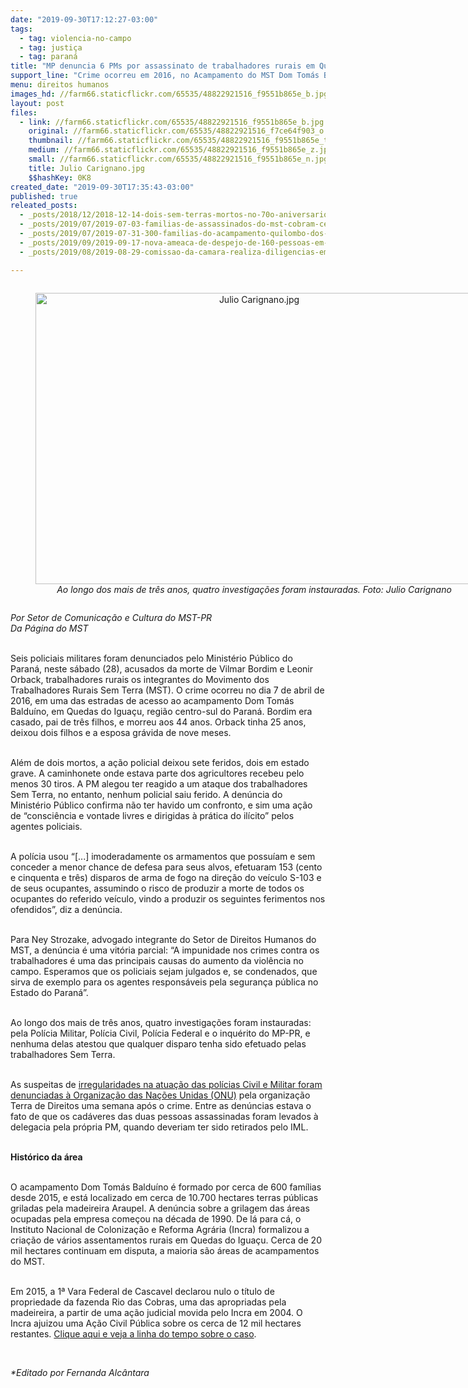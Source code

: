```yaml
---
date: "2019-09-30T17:12:27-03:00"
tags:
  - tag: violencia-no-campo
  - tag: justiça
  - tag: paraná
title: "MP denuncia 6 PMs por assassinato de trabalhadores rurais em Quedas do Iguaçu-PR "
support_line: "Crime ocorreu em 2016, no Acampamento do MST Dom Tomás Balduíno, região Centro do Paraná "
menu: direitos humanos
images_hd: //farm66.staticflickr.com/65535/48822921516_f9551b865e_b.jpg
layout: post
files:
  - link: //farm66.staticflickr.com/65535/48822921516_f9551b865e_b.jpg
    original: //farm66.staticflickr.com/65535/48822921516_f7ce64f903_o.jpg
    thumbnail: //farm66.staticflickr.com/65535/48822921516_f9551b865e_t.jpg
    medium: //farm66.staticflickr.com/65535/48822921516_f9551b865e_z.jpg
    small: //farm66.staticflickr.com/65535/48822921516_f9551b865e_n.jpg
    title: Julio Carignano.jpg
    $$hashKey: 0K8
created_date: "2019-09-30T17:35:43-03:00"
published: true
releated_posts:
  - _posts/2018/12/2018-12-14-dois-sem-terras-mortos-no-70o-aniversario-da-declaracao-universal-dos-direitos-humanos.md
  - _posts/2019/07/2019-07-03-familias-de-assassinados-do-mst-cobram-celeridade-do-ministerio-publico.md
  - _posts/2019/07/2019-07-31-300-familias-do-acampamento-quilombo-dos-palmares-sofrem-despejo-em-londrina-pr.md
  - _posts/2019/09/2019-09-17-nova-ameaca-de-despejo-de-160-pessoas-em-laranjal-regiao-centro-do-parana.md
  - _posts/2019/08/2019-08-29-comissao-da-camara-realiza-diligencias-em-areas-de-conflitos-de-terras-na-paraiba.md

---
```

<div style="text-align:center">
<figure class="image" style="display:inline-block"><img alt="Julio Carignano.jpg" height="466" src="//farm66.staticflickr.com/65535/48822921516_f9551b865e_b.jpg" width="700" />
<figcaption><em>Ao longo dos mais de tr&ecirc;s anos, quatro investiga&ccedil;&otilde;es foram instauradas. Foto:&nbsp;Julio Carignano</em></figcaption>
</figure>
</div>

<p><em>Por Setor de Comunica&ccedil;&atilde;o e Cultura do MST-PR&nbsp;<br />
Da P&aacute;gina do MST</em></p>

<p><br />
Seis policiais militares foram denunciados pelo Minist&eacute;rio P&uacute;blico do Paran&aacute;, neste s&aacute;bado (28), acusados da morte de Vilmar Bordim e Leonir Orback, trabalhadores rurais os integrantes do Movimento dos Trabalhadores Rurais Sem Terra (MST). O crime ocorreu no dia 7 de abril de 2016, em uma das estradas de acesso ao acampamento Dom Tom&aacute;s Baldu&iacute;no, em Quedas do Igua&ccedil;u, regi&atilde;o centro-sul do Paran&aacute;. Bordim era casado, pai de tr&ecirc;s filhos, e morreu aos 44 anos. Orback tinha 25 anos, deixou dois filhos e a esposa gr&aacute;vida de nove meses.<br />
&nbsp;</p>

<p>Al&eacute;m de dois mortos, a a&ccedil;&atilde;o policial deixou sete feridos, dois em estado grave. A caminhonete onde estava parte dos agricultores recebeu pelo menos 30 tiros. A PM alegou ter reagido a um ataque dos trabalhadores Sem Terra, no entanto, nenhum policial saiu ferido. A den&uacute;ncia do Minist&eacute;rio P&uacute;blico confirma n&atilde;o ter havido um confronto, e sim uma a&ccedil;&atilde;o de &ldquo;consci&ecirc;ncia e vontade livres e dirigidas &agrave; pr&aacute;tica do il&iacute;cito&rdquo; pelos agentes policiais.&nbsp;&nbsp;<br />
&nbsp;</p>

<p>A pol&iacute;cia usou &ldquo;[...] imoderadamente os armamentos que possu&iacute;am e sem conceder a menor chance de defesa para seus alvos, efetuaram 153 (cento e cinquenta e tr&ecirc;s) disparos de arma de fogo na dire&ccedil;&atilde;o do ve&iacute;culo S-103 e de seus ocupantes, assumindo o risco de produzir a morte de todos os ocupantes do referido ve&iacute;culo, vindo a produzir os seguintes ferimentos nos ofendidos&rdquo;, diz a den&uacute;ncia.&nbsp;<br />
&nbsp;</p>

<p>Para Ney Strozake, advogado integrante do Setor de Direitos Humanos do MST, a den&uacute;ncia &eacute; uma vit&oacute;ria parcial: &ldquo;A impunidade nos crimes contra os trabalhadores &eacute; uma das principais causas do aumento da viol&ecirc;ncia no campo. Esperamos que os policiais sejam julgados e, se condenados, que sirva de exemplo para os agentes respons&aacute;veis pela seguran&ccedil;a p&uacute;blica no Estado do Paran&aacute;&rdquo;.<br />
&nbsp;</p>

<p>Ao longo dos mais de tr&ecirc;s anos, quatro investiga&ccedil;&otilde;es foram instauradas: pela Pol&iacute;cia Militar, Pol&iacute;cia Civil, Pol&iacute;cia Federal e o inqu&eacute;rito do MP-PR, e nenhuma delas atestou que qualquer disparo tenha sido efetuado pelas trabalhadores Sem Terra.&nbsp;<br />
&nbsp;</p>

<p>As suspeitas de <a href="https://www.brasildefato.com.br/2016/04/20/onu-recebe-denuncia-de-irregularidade-na-investigacao-de-assassinatos-no-parana/" target="_blank">irregularidades na atua&ccedil;&atilde;o das pol&iacute;cias Civil e Militar foram denunciadas &agrave; Organiza&ccedil;&atilde;o das Na&ccedil;&otilde;es Unidas (ONU)</a> pela organiza&ccedil;&atilde;o Terra de Direitos uma semana ap&oacute;s o crime. Entre as den&uacute;ncias estava o fato de que os cad&aacute;veres das duas pessoas assassinadas foram levados &agrave; delegacia pela pr&oacute;pria PM, quando deveriam ter sido retirados pelo IML.<br />
&nbsp;</p>

<p><strong>Hist&oacute;rico da &aacute;rea</strong><br />
&nbsp;</p>

<p>O acampamento Dom Tom&aacute;s Baldu&iacute;no &eacute; formado por cerca de 600 fam&iacute;lias desde 2015, e est&aacute; localizado em cerca de 10.700 hectares terras p&uacute;blicas griladas pela madeireira Araupel. A den&uacute;ncia sobre a grilagem das &aacute;reas ocupadas pela empresa come&ccedil;ou na d&eacute;cada de 1990. De l&aacute; para c&aacute;, o Instituto Nacional de Coloniza&ccedil;&atilde;o e Reforma Agr&aacute;ria (Incra) formalizou a cria&ccedil;&atilde;o de v&aacute;rios assentamentos rurais em Quedas do Igua&ccedil;u. Cerca de 20 mil hectares continuam em disputa, a maioria s&atilde;o &aacute;reas de acampamentos do MST.&nbsp;<br />
&nbsp;</p>

<p>Em 2015, a 1&ordf; Vara Federal de Cascavel declarou nulo o t&iacute;tulo de propriedade da fazenda Rio das Cobras, uma das apropriadas pela madeireira, a partir de uma a&ccedil;&atilde;o judicial movida pelo Incra em 2004. O Incra ajuizou uma A&ccedil;&atilde;o Civil P&uacute;blica sobre os cerca de 12 mil hectares restantes. <a href="https://www.brasildefato.com.br/2016/11/10/entenda-o-conflito-entre-o-mst-e-a-madeireira-araupel-no-parana/">Clique aqui e veja a linha do tempo sobre o caso</a>.&nbsp;&nbsp;</p>

<p>&nbsp;</p>

<p><em>*Editado por Fernanda Alc&acirc;ntara</em></p>
